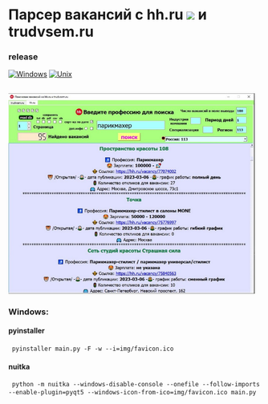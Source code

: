# Парсер вакансий с hh.ru <img src="https://i.hh.ru/logos/svg/hh.ru__min_.svg" height="32"/> и trudvsem.ru

### release
[![Windows](https://img.shields.io/badge/-Windows_x64-blue.svg?style=for-the-badge&logo=windows)](https://github.com/extybr/parser-vacancies-Headhunter/releases/download/v1.0.0/windows_x64_hh-v1.0.0.zip)
[![Unix](https://img.shields.io/badge/-Linux-red.svg?style=for-the-badge&logo=linux)](https://github.com/extybr/parser-vacancies-Headhunter/releases/download/v1.0.0/linux_install.sh)
##
  <img src="img/preview.jpg" height="400">
 
### Windows:
#### pyinstaller
     pyinstaller main.py -F -w --i=img/favicon.ico
#### nuitka
     python -m nuitka --windows-disable-console --onefile --follow-imports --enable-plugin=pyqt5 --windows-icon-from-ico=img/favicon.ico main.py
